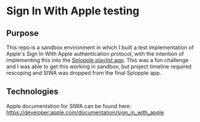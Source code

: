 # Sign In With Apple testing

## Purpose

This repo is a sandbox environment in which I built a test implementation of Apple's Sign In WIth Apple authentication protocol, with the intention of implementing this into the [Splopple playlist app](https://github.com/crichards17/splopple-music). This was a fun challenge and I was able to get this working in sandbox, but project timeline required rescoping and SIWA was dropped from the final Splopple app.

## Technologies

Apple documentation for SIWA can be found here:
https://developer.apple.com/documentation/sign_in_with_apple
